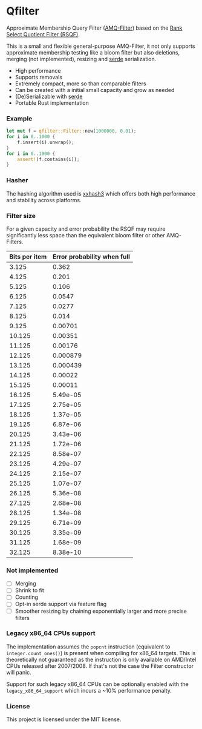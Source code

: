 # Qfilter

Approximate Membership Query Filter ([AMQ-Filter](https://en.wikipedia.org/wiki/Approximate_Membership_Query_Filter))
based on the [Rank Select Quotient Filter (RSQF)](https://dl.acm.org/doi/pdf/10.1145/3035918.3035963).

This is a small and flexible general-purpose AMQ-Filter, it not only supports approximate membership testing like a bloom filter
but also deletions, merging (not implemented), resizing and [serde](https://crates.io/crates/serde) serialization.

* High performance
* Supports removals
* Extremely compact, more so than comparable filters
* Can be created with a initial small capacity and grow as needed
* (De)Serializable with [serde](https://crates.io/crates/serde)
* Portable Rust implementation

### Example

```rust
let mut f = qfilter::Filter::new(1000000, 0.01);
for i in 0..1000 {
    f.insert(i).unwrap();
}
for i in 0..1000 {
    assert!(f.contains(i));
}
```

### Hasher

The hashing algorithm used is [xxhash3](https://crates.io/crates/xxhash-rust) which offers both high performance and stability across platforms.

### Filter size

For a given capacity and error probability the RSQF may require significantly less space than the equivalent bloom filter or other AMQ-Filters.

| Bits per item | Error probability when full |
|--------|----------|
| 3.125  | 0.362    |
| 4.125  | 0.201    |
| 5.125  | 0.106    |
| 6.125  | 0.0547   |
| 7.125  | 0.0277   |
| 8.125  | 0.014    |
| 9.125  | 0.00701  |
| 10.125 | 0.00351  |
| 11.125 | 0.00176  |
| 12.125 | 0.000879 |
| 13.125 | 0.000439 |
| 14.125 | 0.00022  |
| 15.125 | 0.00011  |
| 16.125 | 5.49e-05 |
| 17.125 | 2.75e-05 |
| 18.125 | 1.37e-05 |
| 19.125 | 6.87e-06 |
| 20.125 | 3.43e-06 |
| 21.125 | 1.72e-06 |
| 22.125 | 8.58e-07 |
| 23.125 | 4.29e-07 |
| 24.125 | 2.15e-07 |
| 25.125 | 1.07e-07 |
| 26.125 | 5.36e-08 |
| 27.125 | 2.68e-08 |
| 28.125 | 1.34e-08 |
| 29.125 | 6.71e-09 |
| 30.125 | 3.35e-09 |
| 31.125 | 1.68e-09 |
| 32.125 | 8.38e-10 |

### Not implemented

- [ ] Merging
- [ ] Shrink to fit
- [ ] Counting
- [ ] Opt-in serde support via feature flag
- [ ] Smoother resizing by chaining exponentially larger and more precise filters

### Legacy x86_64 CPUs support

The implementation assumes the `popcnt` instruction (equivalent to `integer.count_ones()`) is present
when compiling for x86_64 targets. This is theoretically not guaranteed as the instruction is only
available on AMD/Intel CPUs released after 2007/2008. If that's not the case the Filter constructor will panic.

Support for such legacy x86_64 CPUs can be optionally enabled with the `legacy_x86_64_support`
which incurs a ~10% performance penalty.

### License

This project is licensed under the MIT license.
